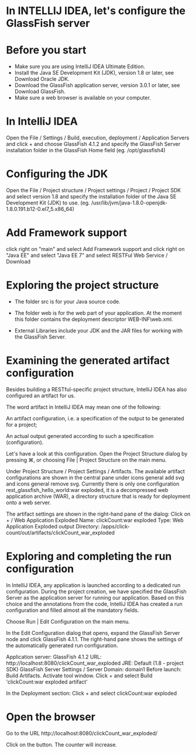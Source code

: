 # In INTELLIJ IDEA, let's configure the GlassFish server

# Before you start

- Make sure you are using IntelliJ IDEA Ultimate Edition.
- Install the Java SE Development Kit (JDK), version 1.8 or later, see Download Oracle JDK.
- Download the GlassFish application server, version 3.0.1 or later, see Download GlassFish.
- Make sure a web browser is available on your computer.

# In IntelliJ IDEA

Open the File / Settings / Build, execution, deployment / Application Servers
and click + and choose GlassFish 4.1.2
and specify the GlassFish Server installation folder in the GlassFish Home field (eg. /opt/glassfish4)

# Configuring the JDK

Open the File / Project structure / Project settings / Project / Project SDK
and select version 1.8
and specify the installation folder of the Java SE Development Kit (JDK) to use. 
(eg. /usr/lib/jvm/java-1.8.0-openjdk-1.8.0.191.b12-0.el7_5.x86_64)


# Add Framework support

click right on "main"
and select Add Framework support
and click right on "Java EE"
and select "Java EE 7"
and select RESTFul Web Service / Download

# Exploring the project structure

- The folder src is for your Java source code.

- The folder web is for the web part of your application. At the moment this folder contains the deployment descriptor WEB-INF\web.xml.

- External Libraries include your JDK and the JAR files for working with the GlassFish Server.

# Examining the generated artifact configuration

Besides building a RESTful-specific project structure, IntelliJ IDEA has also configured an artifact for us.

The word artifact in IntelliJ IDEA may mean one of the following:

An artifact configuration, i.e. a specification of the output to be generated for a project;

An actual output generated according to such a specification (configuration).

Let's have a look at this configuration.
Open the Project Structure dialog by pressing ⌘, or choosing File | Project Structure on the main menu.

Under Project Structure / Project Settings / Artifacts.
The available artifact configurations are shown in the central pane under icons general add svg and icons general remove svg. Currently there is only one configuration rest_glassfish_hello_world:war exploded, it is a decompressed web application archive (WAR), a directory structure that is ready for deployment onto a web server.

The artifact settings are shown in the right-hand pane of the dialog:
Click on + / Web Application Exploded
Name: clickCount:war exploded
Type: Web Application Exploded
output Directory: /apps/click-count/out/artifacts/clickCount_war_exploded

# Exploring and completing the run configuration

In IntelliJ IDEA, any application is launched according to a dedicated run configuration. During the project creation, we have specified the GlassFish Server as the application server for running our application. Based on this choice and the annotations from the code, IntelliJ IDEA has created a run configuration and filled almost all the mandatory fields.

Choose Run | Edit Configuration on the main menu.

In the Edit Configuration dialog that opens, expand the GlassFish Server node and click GlassFish 4.1.1. The right-hand pane shows the settings of the automatically generated run configuration.

Application server: GlassFish 4.1.2
URL: http://localhost:8080/clickCount_war_exploded
JRE: Default (1.8 - project SDK)
GlassFish Server Settings / Server Domain: domain1
Before launch: Build Artifacts. Activate tool window. Click + and select Build 'clickCount:war exploded artifact'

In the Deployment section:
Click + and select clickCount:war exploded

# Open the browser

Go to the URL http://localhost:8080/clickCount_war_exploded/

Click on the button. 
The counter will increase.


